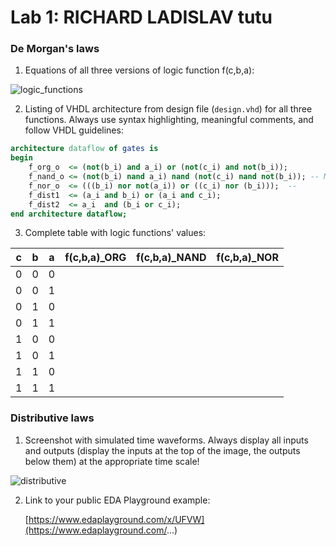 # Lab 1: RICHARD LADISLAV tutu

### De Morgan's laws

1. Equations of all three versions of logic function f(c,b,a):

![logic_functions](https://user-images.githubusercontent.com/99683944/154692146-33343dd8-4c8c-4df3-ad86-eefc62d1825a.png)


2. Listing of VHDL architecture from design file (`design.vhd`) for all three functions. Always use syntax highlighting, meaningful comments, and follow VHDL guidelines:

```vhdl
architecture dataflow of gates is
begin
    f_org_o  <= (not(b_i) and a_i) or (not(c_i) and not(b_i));
    f_nand_o <= (not(b_i) nand a_i) nand (not(c_i) nand not(b_i)); -- MODIFY THIS FUNCTION
    f_nor_o  <= (((b_i) nor not(a_i)) or ((c_i) nor (b_i)));  -- 
    f_dist1  <= (a_i and b_i) or (a_i and c_i);
    f_dist2  <= a_i  and (b_i or c_i);
end architecture dataflow;
```

3. Complete table with logic functions' values:

| **c** | **b** |**a** | **f(c,b,a)_ORG** | **f(c,b,a)_NAND** | **f(c,b,a)_NOR** |
| :-: | :-: | :-: | :-: | :-: | :-: |
| 0 | 0 | 0 |  |  |  |
| 0 | 0 | 1 |  |  |  |
| 0 | 1 | 0 |  |  |  |
| 0 | 1 | 1 |  |  |  |
| 1 | 0 | 0 |  |  |  |
| 1 | 0 | 1 |  |  |  |
| 1 | 1 | 0 |  |  |  |
| 1 | 1 | 1 |  |  |  |

### Distributive laws

1. Screenshot with simulated time waveforms. Always display all inputs and outputs (display the inputs at the top of the image, the outputs below them) at the appropriate time scale!

![distributive](https://user-images.githubusercontent.com/99683944/154688935-284bb248-1b4d-4fe0-b962-edbf9996baed.png)


2. Link to your public EDA Playground example:

   [https://www.edaplayground.com/x/UFVW](https://www.edaplayground.com/...)
